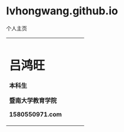 # lvhongwang.github.io
个人主页
<table border="0">
<tr>
<td width="75%">
  <h1>吕鸿旺</h1>
  <p><b>本科生</b></p>
  <p><b>暨南大学教育学院</b></p>
  <p><b>1580550971.com</b></p>
  </td>
 </tr>
</table> 
